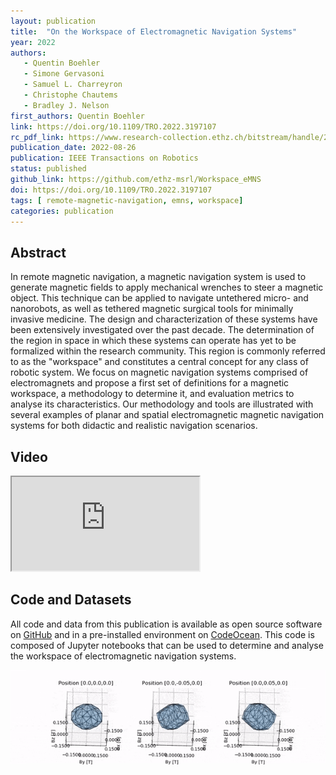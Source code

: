 ```yaml
---
layout: publication
title:  "On the Workspace of Electromagnetic Navigation Systems"
year: 2022
authors: 
   - Quentin Boehler
   - Simone Gervasoni
   - Samuel L. Charreyron
   - Christophe Chautems
   - Bradley J. Nelson
first_authors: Quentin Boehler
link: https://doi.org/10.1109/TRO.2022.3197107
rc_pdf_link: https://www.research-collection.ethz.ch/bitstream/handle/20.500.11850/566922/Workspace_eMNS_TRO_final.pdf
publication_date: 2022-08-26
publication: IEEE Transactions on Robotics
status: published
github_link: https://github.com/ethz-msrl/Workspace_eMNS
doi: https://doi.org/10.1109/TRO.2022.3197107
tags: [ remote-magnetic-navigation, emns, workspace]
categories: publication
---
```



## Abstract ##
In remote magnetic navigation, a magnetic navigation system is used to generate magnetic fields to apply mechanical wrenches to steer a magnetic object. This technique can be applied to navigate untethered micro- and nanorobots, as well as tethered magnetic surgical tools for minimally invasive medicine. The design and characterization of these systems have been extensively investigated over the past decade. The determination of the region in space in which these systems can operate has yet to be formalized within the research community. This region is commonly referred to as the "workspace" and constitutes a central concept for any class of robotic system. We focus on magnetic navigation systems comprised of electromagnets and propose a first set of definitions for a magnetic workspace, a methodology to determine it, and evaluation metrics to analyse its characteristics. Our methodology and tools are illustrated with several examples of planar and spatial electromagnetic magnetic navigation systems for both didactic and realistic navigation scenarios.

## Video ##

<div class="embed-responsive embed-responsive-16by9">
    <iframe class="embed-responsive-item" src="https://www.youtube.com/embed/WE2N2A8Yffk" allowfullscreen></iframe>
</div>

## Code and Datasets ##
All code and data from this publication is available as open source software on [GitHub](https://github.com/ethz-msrl/Workspace_eMNS) and in a pre-installed environment on [CodeOcean](https://doi.org/10.24433/CO.2090933.v1). This code is composed of Jupyter notebooks that can be used to determine and analyse the workspace of electromagnetic navigation systems.

![CardioMag eMNS - Available magnetic field](/images/cmag_available_field_anim.gif "CardioMag eMNS - Available magnetic field")
